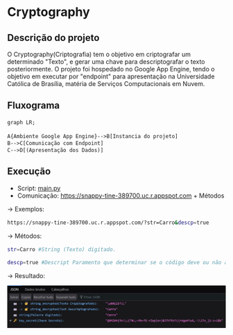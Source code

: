 # Cryptography

## Descrição do projeto

O Cryptography(Criptografia) tem o objetivo em criptografar um determinado "Texto", e gerar uma chave para descriptografar o texto posteriormente.
O projeto foi hospedado no Google App Engine, tendo o objetivo em executar por "endpoint" para apresentação na Universidade Católica de Brasília, matéria de 
Serviços Computacionais em Nuvem.

## Fluxograma

```mermaid
graph LR;

A{Ambiente Google App Engine}-->B[Instancia do projeto]
B-->C[Comunicação com Endpoint]
C-->D[(Apresentação dos Dados)]
```

## Execução

- Script: [main.py](./main.py)
- Comunicação: https://snappy-tine-389700.uc.r.appspot.com + Métodos

-> Exemplos:

```sh
https://snappy-tine-389700.uc.r.appspot.com/?str=Carro&descp=true
```

-> Métodos:

```sh
str=Carro #String (Texto) digitado.
```

```sh
descp=true #Descript Paramento que determinar se o código deve ou não apresentar o texto descriptografado.
```

-> Resultado:

![Resultado](./doc/exemplo.jpg)
